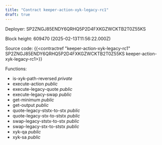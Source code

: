 ```yaml
---
title: "Contract keeper-action-xyk-legacy-rc1"
draft: true
---
```

Deployer: SP2ZNGJ85ENDY6QRHQ5P2D4FXKGZWCKTB2T0Z55KS


 



Block height: 609470 (2025-02-13T11:56:22.000Z)

Source code: {{<contractref "keeper-action-xyk-legacy-rc1" SP2ZNGJ85ENDY6QRHQ5P2D4FXKGZWCKTB2T0Z55KS keeper-action-xyk-legacy-rc1>}}

Functions:

* is-xyk-path-reversed _private_
* execute-action _public_
* execute-legacy-quote _public_
* execute-legacy-swap _public_
* get-minimum _public_
* get-output _public_
* quote-legacy-ststx-to-stx _public_
* quote-legacy-stx-to-ststx _public_
* swap-legacy-ststx-to-stx _public_
* swap-legacy-stx-to-ststx _public_
* xyk-qa _public_
* xyk-sa _public_
